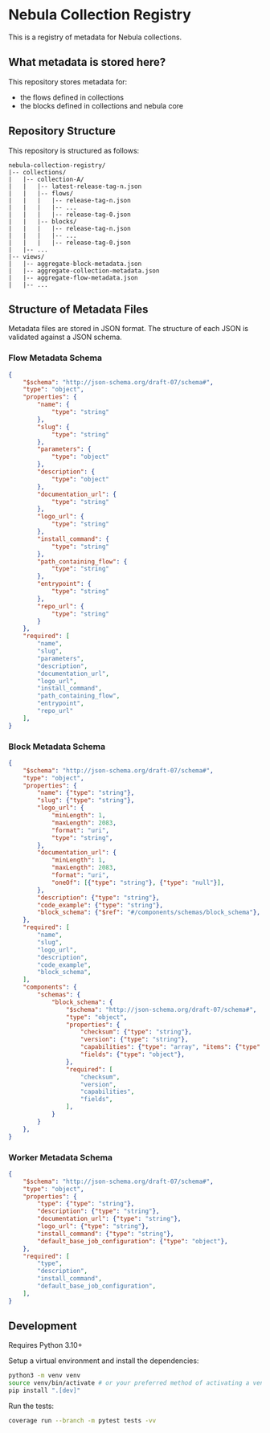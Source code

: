 # Nebula Collection Registry
This is a registry of metadata for Nebula collections.


## What metadata is stored here?
This repository stores metadata for:
- the flows defined in collections
- the blocks defined in collections and nebula core

## Repository Structure
This repository is structured as follows:

```
nebula-collection-registry/
|-- collections/
|   |-- collection-A/
|   |   |-- latest-release-tag-n.json
|   |   |-- flows/
|   |   |   |-- release-tag-n.json
|   |   |   |-- ...
|   |   |   |-- release-tag-0.json
|   |   |-- blocks/
|   |   |   |-- release-tag-n.json
|   |   |   |-- ...
|   |   |   |-- release-tag-0.json
|   |-- ...
|-- views/
|   |-- aggregate-block-metadata.json
|   |-- aggregate-collection-metadata.json
|   |-- aggregate-flow-metadata.json
|   |-- ...

```

## Structure of Metadata Files
Metadata files are stored in JSON format. The structure of each JSON is validated against a JSON schema.

### Flow Metadata Schema
```json
{
    "$schema": "http://json-schema.org/draft-07/schema#",
    "type": "object",
    "properties": {
        "name": {
            "type": "string"
        },
        "slug": {
            "type": "string"
        },
        "parameters": {
            "type": "object"
        },
        "description": {
            "type": "object"
        },
        "documentation_url": {
            "type": "string"
        },
        "logo_url": {
            "type": "string"
        },
        "install_command": {
            "type": "string"
        },
        "path_containing_flow": {
            "type": "string"
        },
        "entrypoint": {
            "type": "string"
        },
        "repo_url": {
            "type": "string"
        }
    },
    "required": [
        "name",
        "slug",
        "parameters",
        "description",
        "documentation_url",
        "logo_url",
        "install_command",
        "path_containing_flow",
        "entrypoint",
        "repo_url"
    ],
}
```
### Block Metadata Schema
```json
{
    "$schema": "http://json-schema.org/draft-07/schema#",
    "type": "object",
    "properties": {
        "name": {"type": "string"},
        "slug": {"type": "string"},
        "logo_url": {
            "minLength": 1,
            "maxLength": 2083,
            "format": "uri",
            "type": "string",
        },
        "documentation_url": {
            "minLength": 1,
            "maxLength": 2083,
            "format": "uri",
            "oneOf": [{"type": "string"}, {"type": "null"}],
        },
        "description": {"type": "string"},
        "code_example": {"type": "string"},
        "block_schema": {"$ref": "#/components/schemas/block_schema"},
    },
    "required": [
        "name",
        "slug",
        "logo_url",
        "description",
        "code_example",
        "block_schema",
    ],
    "components": {
        "schemas": {
            "block_schema": {
                "$schema": "http://json-schema.org/draft-07/schema#",
                "type": "object",
                "properties": {
                    "checksum": {"type": "string"},
                    "version": {"type": "string"},
                    "capabilities": {"type": "array", "items": {"type": "string"}},
                    "fields": {"type": "object"},
                },
                "required": [
                    "checksum",
                    "version",
                    "capabilities",
                    "fields",
                ],
            }
        }
    },
}
```

### Worker Metadata Schema
```json
{
    "$schema": "http://json-schema.org/draft-07/schema#",
    "type": "object",
    "properties": {
        "type": {"type": "string"},
        "description": {"type": "string"},
        "documentation_url": {"type": "string"},
        "logo_url": {"type": "string"},
        "install_command": {"type": "string"},
        "default_base_job_configuration": {"type": "object"},
    },
    "required": [
        "type",
        "description",
        "install_command",
        "default_base_job_configuration",
    ],
}
```

## Development
Requires Python 3.10+

Setup a virtual environment and install the dependencies:

```bash
python3 -m venv venv
source venv/bin/activate # or your preferred method of activating a venv
pip install ".[dev]"
```

Run the tests:
```bash
coverage run --branch -m pytest tests -vv
```